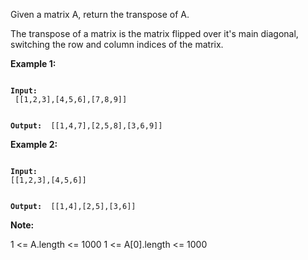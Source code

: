 Given a matrix A, return the transpose of A.

The transpose of a matrix is the matrix flipped over it's main diagonal, switching the row and column indices of the matrix.

 

<strong>Example 1: </strong>

<code>
<strong>Input:</strong>
 [[1,2,3],[4,5,6],[7,8,9]]
 
<strong>Output: </strong>
[[1,4,7],[2,5,8],[3,6,9]]
</code>

<strong>Example 2: </strong>

<code>
<strong>Input:</strong>
[[1,2,3],[4,5,6]]
 
<strong>Output: </strong>
[[1,4],[2,5],[3,6]]
 </code>
 
<strong>Note:</strong>

1 <= A.length <= 1000
1 <= A[0].length <= 1000
